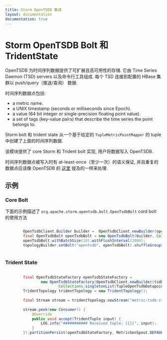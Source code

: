 ```yaml
---
title: Storm OpenTSDB 集成
layout: documentation
documentation: true
---
```


# Storm OpenTSDB Bolt 和 TridentState

OpenTSDB 为时间序列数据提供了可扩展且高可用性的存储.
它由 Time Series Daemon (TSD) servers 以及命令行工具组成.
每个 TSD 连接到配置的 HBase 集群以 push/query（推送/查询） 数据.

时间序列数据点包括:
 - a metric name.
 - a UNIX timestamp (seconds or milliseconds since Epoch).
 - a value (64 bit integer or single-precision floating point value).
 - a set of tags (key-value pairs) that describe the time series the point belongs to.

Storm bolt 和 trident state 从一个基于给定的 `TupleMetricPointMapper` 的 tuple 中创建了上面的时间序列数据.

该模块提供了 core Storm 和 Trident bolt 实现, 用户将数据写入 OpenTSDB.

时间序列数据点被写入时有 at-least-once（至少一次）的语义保证, 并且重复的数据点应该像 OpenTSDB 的 [这里](http://opentsdb.net/docs/build/html/user_guide/writing.html#duplicate-data-points) 提及的一样来处理.

## 示例

### Core Bolt
下面的示例描述了 `org.apache.storm.opentsdb.bolt.OpenTsdbBolt` cord bolt 的使用方法

```java

        OpenTsdbClient.Builder builder =  OpenTsdbClient.newBuilder(openTsdbUrl).sync(30_000).returnDetails();
        final OpenTsdbBolt openTsdbBolt = new OpenTsdbBolt(builder, Collections.singletonList(TupleOpenTsdbDatapointMapper.DEFAULT_MAPPER));
        openTsdbBolt.withBatchSize(10).withFlushInterval(2000);
        topologyBuilder.setBolt("opentsdb", openTsdbBolt).shuffleGrouping("metric-gen");
        
```


### Trident State

```java

        final OpenTsdbStateFactory openTsdbStateFactory =
                new OpenTsdbStateFactory(OpenTsdbClient.newBuilder(tsdbUrl),
                        Collections.singletonList(TupleOpenTsdbDatapointMapper.DEFAULT_MAPPER));
        TridentTopology tridentTopology = new TridentTopology();
        
        final Stream stream = tridentTopology.newStream("metric-tsdb-stream", new MetricGenSpout());
        
        stream.peek(new Consumer() {
            @Override
            public void accept(TridentTuple input) {
                LOG.info("########### Received tuple: [{}]", input);
            }
        }).partitionPersist(openTsdbStateFactory, MetricGenSpout.DEFAULT_METRIC_FIELDS, new OpenTsdbStateUpdater());
        
```
